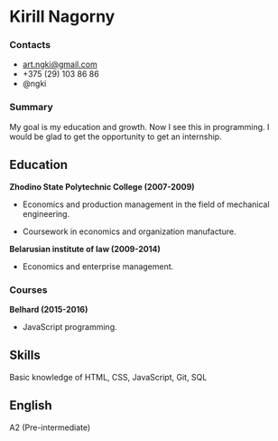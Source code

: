 # Kirill Nagorny

### Contacts
* art.ngki@gmail.com
* +375 (29) 103 86 86
* @ngki

### Summary
My goal is my education and growth. Now I see this in programming. I would be glad to get the opportunity to get an internship.

## Education

**Zhodino State Polytechnic College (2007-2009)**

* Economics and production management in the field of mechanical engineering.

* Coursework in economics and organization manufacture.

**Belarusian institute of law (2009-2014)**

* Economics and enterprise management.

### Courses

**Belhard (2015-2016)**

* JavaScript programming.

## Skills

Basic knowledge of HTML, CSS, JavaScript, Git, SQL

## English

A2 (Pre-intermediate)